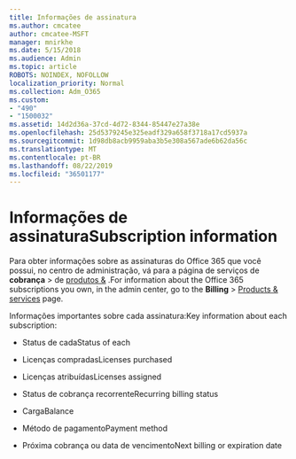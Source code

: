 ```yaml
---
title: Informações de assinatura
ms.author: cmcatee
author: cmcatee-MSFT
manager: mnirkhe
ms.date: 5/15/2018
ms.audience: Admin
ms.topic: article
ROBOTS: NOINDEX, NOFOLLOW
localization_priority: Normal
ms.collection: Adm_O365
ms.custom:
- "490"
- "1500032"
ms.assetid: 14d2d36a-37cd-4d72-8344-85447e27a38e
ms.openlocfilehash: 25d5379245e325eadf329a658f3718a17cd5937a
ms.sourcegitcommit: 1d98db8acb9959aba3b5e308a567ade6b62da56c
ms.translationtype: MT
ms.contentlocale: pt-BR
ms.lasthandoff: 08/22/2019
ms.locfileid: "36501177"
---
```

# <a name="subscription-information"></a><span data-ttu-id="c7720-102">Informações de assinatura</span><span class="sxs-lookup"><span data-stu-id="c7720-102">Subscription information</span></span>

<span data-ttu-id="c7720-103">Para obter informações sobre as assinaturas do Office 365 que você possui, no centro de administração, vá para a página de serviços de **cobrança** \> de [produtos &](https://go.microsoft.com/fwlink/p/?linkid=842054) .</span><span class="sxs-lookup"><span data-stu-id="c7720-103">For information about the Office 365 subscriptions you own, in the admin center, go to the **Billing** \> [Products & services](https://go.microsoft.com/fwlink/p/?linkid=842054) page.</span></span>
  
<span data-ttu-id="c7720-104">Informações importantes sobre cada assinatura:</span><span class="sxs-lookup"><span data-stu-id="c7720-104">Key information about each subscription:</span></span>
  
- <span data-ttu-id="c7720-105">Status de cada</span><span class="sxs-lookup"><span data-stu-id="c7720-105">Status of each</span></span>

- <span data-ttu-id="c7720-106">Licenças compradas</span><span class="sxs-lookup"><span data-stu-id="c7720-106">Licenses purchased</span></span>

- <span data-ttu-id="c7720-107">Licenças atribuídas</span><span class="sxs-lookup"><span data-stu-id="c7720-107">Licenses assigned</span></span>

- <span data-ttu-id="c7720-108">Status de cobrança recorrente</span><span class="sxs-lookup"><span data-stu-id="c7720-108">Recurring billing status</span></span>

- <span data-ttu-id="c7720-109">Carga</span><span class="sxs-lookup"><span data-stu-id="c7720-109">Balance</span></span>

- <span data-ttu-id="c7720-110">Método de pagamento</span><span class="sxs-lookup"><span data-stu-id="c7720-110">Payment method</span></span>

- <span data-ttu-id="c7720-111">Próxima cobrança ou data de vencimento</span><span class="sxs-lookup"><span data-stu-id="c7720-111">Next billing or expiration date</span></span>